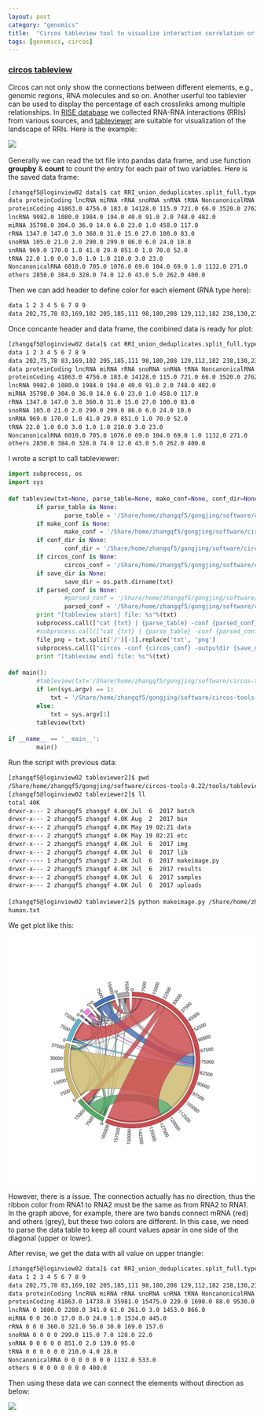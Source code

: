 ```yaml
---
layout: post
category: "genomics"
title:  "Circos tableview tool to visualize interaction correlation or distribution"
tags: [genomics, circos]
---
```


### [circos tableview](http://mkweb.bcgsc.ca/tableviewer/)

Circos can not only show the connections between different elements, e.g., genomic regions, RNA molecules and so on. Another userful too tablevier can be used to display the percentage of each crosslinks among multiple relationships. In [RISE database](http://rise.life.tsinghua.edu.cn/statistics.html) we collected RNA-RNA interactions (RRIs) from various sources, and [tableviewer](http://mkweb.bcgsc.ca/tableviewer/) are suitable for visualization of the landscape of RRIs. Here is the example:

![](http://rise.life.tsinghua.edu.cn/static/data/RRI_union_deduplicates.split_full.type_dis.human.revise.svg)

Generally we can read the txt file into pandas data frame, and use function **groupby** & **count** to count the entry for each pair of two variables. Here is the saved data frame:

```bash
[zhangqf5@loginview02 data]$ cat RRI_union_deduplicates.split_full.type_dis.human.txt
data proteinCoding lncRNA miRNA rRNA snoRNA snRNA tRNA NoncanonicalRNA others
proteinCoding 41863.0 4756.0 183.0 14128.0 115.0 721.0 66.0 3520.0 2762.0
lncRNA 9982.0 1080.0 1984.0 194.0 40.0 91.0 2.0 748.0 482.0
miRNA 35798.0 304.0 36.0 14.0 6.0 23.0 1.0 458.0 117.0
rRNA 1347.0 147.0 3.0 360.0 31.0 15.0 27.0 100.0 83.0
snoRNA 105.0 21.0 2.0 290.0 299.0 86.0 6.0 24.0 10.0
snRNA 969.0 170.0 1.0 41.0 29.0 851.0 1.0 70.0 52.0
tRNA 22.0 1.0 0.0 3.0 1.0 1.0 210.0 3.0 23.0
NoncanonicalRNA 6010.0 705.0 1076.0 69.0 104.0 69.0 1.0 1132.0 271.0
others 2850.0 384.0 328.0 74.0 12.0 43.0 5.0 262.0 400.0
```

Then we can add header to define color for each element (RNA type here):

```bash
data 1 2 3 4 5 6 7 8 9
data 202,75,78 83,169,102 205,185,111 98,180,208 129,112,182 238,130,238 255,140,0 74,113,178 169,169,169
```

Once concante header and data frame, the combined data is ready for plot:

```bash
[zhangqf5@loginview02 data]$ cat RRI_union_deduplicates.split_full.type_dis.human.txt
data 1 2 3 4 5 6 7 8 9
data 202,75,78 83,169,102 205,185,111 98,180,208 129,112,182 238,130,238 255,140,0 74,113,178 169,169,169
data proteinCoding lncRNA miRNA rRNA snoRNA snRNA tRNA NoncanonicalRNA others
proteinCoding 41863.0 4756.0 183.0 14128.0 115.0 721.0 66.0 3520.0 2762.0
lncRNA 9982.0 1080.0 1984.0 194.0 40.0 91.0 2.0 748.0 482.0
miRNA 35798.0 304.0 36.0 14.0 6.0 23.0 1.0 458.0 117.0
rRNA 1347.0 147.0 3.0 360.0 31.0 15.0 27.0 100.0 83.0
snoRNA 105.0 21.0 2.0 290.0 299.0 86.0 6.0 24.0 10.0
snRNA 969.0 170.0 1.0 41.0 29.0 851.0 1.0 70.0 52.0
tRNA 22.0 1.0 0.0 3.0 1.0 1.0 210.0 3.0 23.0
NoncanonicalRNA 6010.0 705.0 1076.0 69.0 104.0 69.0 1.0 1132.0 271.0
others 2850.0 384.0 328.0 74.0 12.0 43.0 5.0 262.0 400.0
```

I wrote a script to call tableviewer:

```python
import subprocess, os
import sys

def tableview(txt=None, parse_table=None, make_conf=None, conf_dir=None, circos_conf=None, save_dir=None, parsed_conf=None):
        if parse_table is None:
                parse_table = '/Share/home/zhangqf5/gongjing/software/circos-tools-0.22/tools/tableviewer/bin/parse-table'
        if make_conf is None:
                make_conf = '/Share/home/zhangqf5/gongjing/software/circos-tools-0.22/tools/tableviewer/bin/make-conf'
        if conf_dir is None:
                conf_dir = '/Share/home/zhangqf5/gongjing/software/circos-tools-0.22/tools/tableviewer2/data'
        if circos_conf is None:
                circos_conf = '/Share/home/zhangqf5/gongjing/software/circos-tools-0.22/tools/tableviewer2/etc/circos.conf'
        if save_dir is None:
                save_dir = os.path.dirname(txt)
        if parsed_conf is None:
                #parsed_conf = '/Share/home/zhangqf5/gongjing/software/circos-tools-0.22/tools/tableviewer/samples/parse-table-02a.conf'
                parsed_conf = '/Share/home/zhangqf5/gongjing/software/circos-tools-0.22/tools/tableviewer2/etc/parse-table.conf'
        print "[tableview start] file: %s"%(txt)
        subprocess.call(["cat {txt} | {parse_table} -conf {parsed_conf} -segment_order=ascii,size_desc -placement_order=row,col -interpolate_type count -col_order_row -use_col_order_row -col_color_row -use_col_color_row -ribbon_layer_order=size_asc | {make_conf} -dir {conf_dir}".format(txt=txt, parse_table=parse_table, parsed_conf=parsed_conf, make_conf=make_conf, conf_dir=conf_dir)],shell=True)
        #subprocess.call(["cat {txt} | {parse_table} -conf {parsed_conf} | {make_conf} -dir {conf_dir}".format(txt=txt, parse_table=parse_table, parsed_conf=parsed_conf, make_conf=make_conf, conf_dir=conf_dir)],shell=True)
        file_png = txt.split('/')[-1].replace('txt', 'png')
        subprocess.call(["circos -conf {circos_conf} -outputdir {save_dir} -outputfile {file_png} -param random_string=zgvickusamp| grep created".format(circos_conf=circos_conf, save_dir=save_dir, file_png=file_png)],shell=True)
        print "[tableview end] file: %s"%(txt)

def main():
        #tableview(txt='/Share/home/zhangqf5/gongjing/software/circos-tools-0.22/tools/tableviewer/samples/RRI_union_deduplicates.split_full.type_dis.txt')
        if len(sys.argv) == 1:
            txt = '/Share/home/zhangqf5/gongjing/software/circos-tools-0.22/tools/tableviewer2/samples/RRI_union_deduplicates.split_full.type_dis.txt'
        else:
            txt = sys.argv[1]
        tableview(txt)

if __name__ == '__main__':
        main()
```

Run the script with previous data:

```bash
[zhangqf5@loginview02 tableviewer2]$ pwd
/Share/home/zhangqf5/gongjing/software/circos-tools-0.22/tools/tableviewer2
[zhangqf5@loginview02 tableviewer2]$ ll
total 40K
drwxr-x--- 2 zhangqf5 zhangqf 4.0K Jul  6  2017 batch
drwxr-x--- 2 zhangqf5 zhangqf 4.0K Aug  2  2017 bin
drwxr-x--- 2 zhangqf5 zhangqf 4.0K May 19 02:21 data
drwxr-x--- 2 zhangqf5 zhangqf 4.0K May 19 02:21 etc
drwxr-x--- 2 zhangqf5 zhangqf 4.0K Jul  6  2017 img
drwxr-x--- 2 zhangqf5 zhangqf 4.0K Jul  6  2017 lib
-rwxr----- 1 zhangqf5 zhangqf 2.4K Jul  6  2017 makeimage.py
drwxr-x--- 2 zhangqf5 zhangqf 4.0K Jul  6  2017 results
drwxr-x--- 2 zhangqf5 zhangqf 4.0K Jul  6  2017 samples
drwxr-x--- 2 zhangqf5 zhangqf 4.0K Jul  6  2017 uploads

[zhangqf5@loginview02 tableviewer2]$ python makeimage.py /Share/home/zhangqf5/gongjing/DNA-RNA-Protein-interaction-correlation-12-18/data/RRI_union_deduplicates.split_full.type_dis.
human.txt
```

We get plot like this:

![img](/assets/RRI_union_deduplicates.split_full.type_dis.human.svg)

However, there is a issue. The connection actually has no direction, thus the ribbon color from RNA1 to RNA2 must be the same as from RNA2 to RNA1. In the graph above, for example, there are two bands connect mRNA (red) and others (grey), but these two colors are different. In this case, we need to parse the data table to keep all count values apear in one side of the diagonal (upper or lower).

After revise, we get the data with all value on upper triangle:

```bash
[zhangqf5@loginview02 data]$ cat RRI_union_deduplicates.split_full.type_dis.human.revise.txt
data 1 2 3 4 5 6 7 8 9
data 202,75,78 83,169,102 205,185,111 98,180,208 129,112,182 238,130,238 255,140,0 74,113,178 169,169,169
data proteinCoding lncRNA miRNA rRNA snoRNA snRNA tRNA NoncanonicalRNA others
proteinCoding 41863.0 14738.0 35981.0 15475.0 220.0 1690.0 88.0 9530.0 5612.0
lncRNA 0 1080.0 2288.0 341.0 61.0 261.0 3.0 1453.0 866.0
miRNA 0 0 36.0 17.0 8.0 24.0 1.0 1534.0 445.0
rRNA 0 0 0 360.0 321.0 56.0 30.0 169.0 157.0
snoRNA 0 0 0 0 299.0 115.0 7.0 128.0 22.0
snRNA 0 0 0 0 0 851.0 2.0 139.0 95.0
tRNA 0 0 0 0 0 0 210.0 4.0 28.0
NoncanonicalRNA 0 0 0 0 0 0 0 1132.0 533.0
others 0 0 0 0 0 0 0 0 400.0
```

Then using these data we can connect the elements without direction as below:

![](http://rise.life.tsinghua.edu.cn/static/data/RRI_union_deduplicates.split_full.type_dis.human.revise.svg)